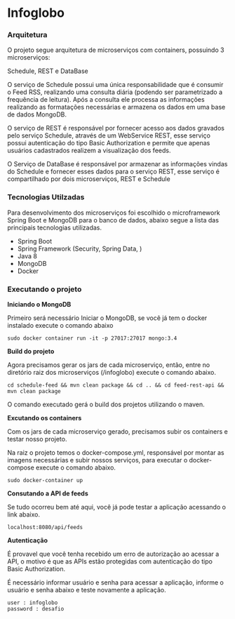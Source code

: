 # Infoglobo

### Arquitetura

O projeto segue arquitetura de microserviços com containers, possuindo 3 microserviços:

Schedule, REST e DataBase

O serviço de Schedule possui uma única responsabilidade que é consumir o Feed RSS, realizando uma consulta diária (podendo ser parametrizado a frequência de leitura).
Após a consulta ele processa as informações realizando as formatações necessárias e armazena os dados em uma base de dados MongoDB.

O serviço de REST é responsável por fornecer acesso aos dados gravados pelo serviço Schedule, através de um WebService REST, esse serviço possui autenticação do tipo Basic Authorization e permite que apenas usuários cadastrados realizem a visualização dos feeds.

O Serviço de DataBase é responsável por armazenar as informações vindas do Schedule e fornecer esses dados para o serviço REST,
esse serviço é compartilhado por dois microserviços, REST e Schedule

### Tecnologias Utilzadas

Para desenvolvimento dos microserviços foi escolhido o microframework Spring Boot e MongoDB para o banco de dados, abaixo segue a lista das principais tecnologias utilizadas.

- Spring Boot 
- Spring Framework (Security, Spring Data, )
- Java 8
- MongoDB
- Docker

### Executando o projeto
 
**Iniciando o MongoDB**

Primeiro será necessário Iniciar o MongoDB, se você já tem o docker instalado execute o comando abaixo 

```
sudo docker container run -it -p 27017:27017 mongo:3.4 
```
**Build do projeto**

Agora precisamos gerar os jars de cada microserviço, então, entre no diretório raiz dos microserviços (/infoglobo) execute o comando abaixo.

```
cd schedule-feed && mvn clean package && cd .. && cd feed-rest-api && mvn clean package
```

O comando executado gerá o build dos projetos utilizando o maven.

**Excutando os containers**

Com os jars de cada microserviço gerado, precisamos subir os containers e testar nosso projeto.

Na raiz o projeto temos o docker-compose.yml, responsável por montar as imagens necessárias e subir nossos serviços, para executar o docker-compose execute o comando abaixo.

```
sudo docker-container up
```
**Consutando a API de feeds**

Se tudo ocorreu bem até aqui, você já pode testar a aplicação acessando o link abaixo.

```
localhost:8080/api/feeds
```
**Autenticação**

É provavel que você tenha recebido um erro de autorização ao acessar a API, o motivo é que as APIs estão protegidas com autenticação do tipo Basic Authorization.

É necessário informar usuário e senha para acessar a aplicação, informe o usuário e senha abaixo e teste novamente a aplicação.

```
user : infoglobo
password : desafio
```


